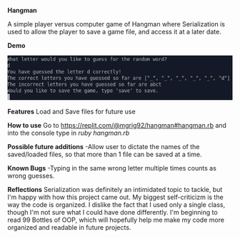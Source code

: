 **Hangman**

A simple player versus computer game of Hangman where Serialization is used to allow the player to save a game file, and access it at a later date. 

**Demo**

![Hangman Demo image](https://github.com/mgrigoriev8109/hangman/blob/main/hangman.png?raw=true)

**Features**
Load and Save files for future use

**How to use**
Go to https://replit.com/@mgrig92/hangman#hangman.rb and into the console type in *ruby hangman.rb*

**Possible future additions**
-Allow user to dictate the names of the saved/loaded files, so that more than 1 file can be saved at a time.

**Known Bugs**
-Typing in the same wrong letter multiple times counts as wrong guesses.

**Reflections**
Serialization was definitely an intimidated topic to tackle, but I'm happy with how this project came out. My biggest self-criticizm is the way the code is organized. I dislike the fact that I used only a single class, though I'm not sure what I could have done differently. I'm beginning to read 99 Bottles of OOP, which will hopefully help me make my code more organized and readable in future projects.
